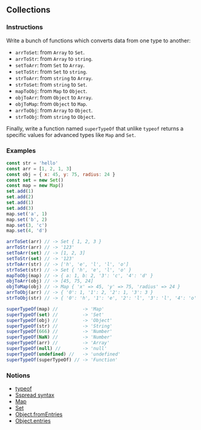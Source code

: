 ## Collections

### Instructions

Write a bunch of functions which converts data from one type to another:

- `arrToSet`: from `Array` to `Set`.
- `arrToStr`: from `Array` to `string`.
- `setToArr`: from `Set` to `Array`.
- `setToStr`: from `Set` to `string`.
- `strToArr`: from `string` to `Array`.
- `strToSet`: from `string` to `Set`.
- `mapToObj`: from `Map` to `Object`.
- `objToArr`: from `Object` to `Array`.
- `objToMap`: from `Object` to `Map`.
- `arrToObj`: from `Array` to `Object`.
- `strToObj`: from `string` to `Object`.

Finally, write a function named `superTypeOf` that unlike `typeof` returns a specific values for advanced types like `Map` and `Set`.

### Examples

```js
const str = 'hello'
const arr = [1, 2, 1, 3]
const obj = { x: 45, y: 75, radius: 24 }
const set = new Set()
const map = new Map()
set.add(1)
set.add(2)
set.add(1)
set.add(3)
map.set('a', 1)
map.set('b', 2)
map.set(3, 'c')
map.set(4, 'd')

arrToSet(arr) // -> Set { 1, 2, 3 }
arrToStr(arr) // -> '123'
setToArr(set) // -> [1, 2, 3]
setToStr(set) // -> '123'
strToArr(str) // -> ['h', 'e', 'l', 'l', 'o']
strToSet(str) // -> Set { 'h', 'e', 'l', 'o' }
mapToObj(map) // -> { a: 1, b: 2, '3': 'c', '4': 'd' }
objToArr(obj) // -> [45, 75, 24]
objToMap(obj) // -> Map { 'x' => 45, 'y' => 75, 'radius' => 24 }
arrToObj(arr) // -> { '0': 1, '1': 2, '2': 1, '3': 3 }
strToObj(str) // -> { '0': 'h', '1': 'e', '2': 'l', '3': 'l', '4': 'o' }

superTypeOf(map) //         -> 'Map'
superTypeOf(set) //         -> 'Set'
superTypeOf(obj) //         -> 'Object'
superTypeOf(str) //         -> 'String'
superTypeOf(666) //         -> 'Number'
superTypeOf(NaN) //         -> 'Number'
superTypeOf(arr) //         -> 'Array'
superTypeOf(null) //        -> 'null'
superTypeOf(undefined) //   -> 'undefined'
superTypeOf(superTypeOf) // -> 'Function'
```

### Notions

- [typeof](https://devdocs.io/javascript/operators/typeof)
- [Sspread syntax](https://devdocs.io/javascript/operators/spread_syntax)
- [Map](https://devdocs.io/javascript/global_objects/map)
- [Set](https://devdocs.io/javascript/global_objects/set)
- [Object.fromEntries](https://devdocs.io/javascript/global_objects/object/fromentries)
- [Object.entries](https://devdocs.io/javascript/global_objects/object/entries)
